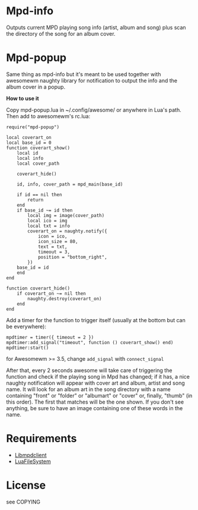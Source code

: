 Mpd-info
=======

Outputs current MPD playing song info (artist, album and song) plus scan 
the directory of the song for an album cover.

Mpd-popup
========

Same thing as mpd-info but it's meant to be used together with awesomewm 
naughty library for notification to output the info and the album cover 
in a popup.

**How to use it**

Copy mpd-popup.lua in ~/.config/awesome/ or anywhere in Lua's path. Then 
add to awesomewm's rc.lua:

	require("mpd-popup")

	local coverart_on
	local base_id = 0
	function coverart_show()
		local id
		local info
		local cover_path

		coverart_hide()

		id, info, cover_path = mpd_main(base_id)

		if id == nil then
			return
		end
		if base_id ~= id then
			local img = image(cover_path)
			local ico = img
			local txt = info
			coverart_on = naughty.notify({
				icon = ico,
				icon_size = 80,
				text = txt,
				timeout = 3,
				position = "bottom_right",
			})
		base_id = id
		end
	end
	
	function coverart_hide()
		if coverart_on ~= nil then
			naughty.destroy(coverart_on)
		end 
	end

Add a timer for the function to trigger itself (usually at the bottom 
but can be everywhere):

	mpdtimer = timer({ timeout = 2 })
	mpdtimer:add_signal("timeout", function () coverart_show() end)
	mpdtimer:start()

for Awesomewm >= 3.5, change `add_signal` with `connect_signal`

After that, every 2 seconds awesome will take care of triggering the function 
and check if the playing song in Mpd has changed; if it has, a nice 
naughty notification will appear with cover art and album, artist and 
song name. It will look for an album art in the song directory with a 
name containing "front" or "folder" or "albumart" or "cover" or, 
finally, "thumb" (in this order). The first that matches will be the one 
shown. If you don't see anything, be sure to have an image containing 
one of these words in the name.

Requirements
===========

* [Libmpdclient](http://sourceforge.net/projects/musicpd/files/libmpdclient/)
* [LuaFileSystem](http://keplerproject.github.com/luafilesystem/)

License
=======

see COPYING
